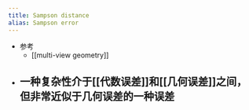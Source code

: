```yaml
---
title: Sampson distance
alias: Sampson error
---
```


- 参考
    - [[multi-view geometry]]
- 一种复杂性介于[[代数误差]]和[[几何误差]]之间，但非常近似于几何误差的一种误差
    -
